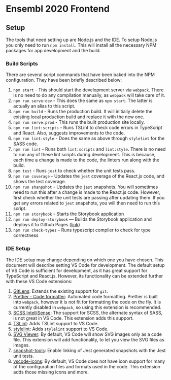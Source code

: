 # Ensembl 2020 Frontend

## Setup

The tools that need setting up are Node.js and the IDE. To setup Node.js you only need to run `npm install`. This will install all the necessary NPM packages for app development and the build.

### Build Scripts

There are several script commands that have been baked into the NPM configuration. They have been briefly described below:

1. `npm start` - This should start the development server via `webpack`. There is no need to do any compilation manually, as `webpack` will take care of it.
2. `npm run serve:dev` - This does the same as `npm start`. The latter is actually an alias to this script.
3. `npm run build` - Runs the production build. It will initially delete the existing local production build and replace it with the new one.
4. `npm run serve:prod` - This runs the built production site locally.
5. `npm run lint:scripts` - Runs TSLint to check code errors in TypeScript and React. Also, suggests improvements to the code.
6. `npm run lint:style` - Does the same as above through `stylelint` for the SASS code.
7. `npm run lint` - Runs both `lint:scripts` and `lint:style`. There is no need to run any of these lint scripts during development. This is because, each time a change is made to the code, the linters run along with the build.
8. `npm test` - Runs `jest` to check whether the unit tests pass.
9. `npm run coverage` - Updates the `jest` coverage of the React.js code, and shows the test coverage.
10. `npm run shanpshot` - Updates the `jest` snapshots. You will sometimes need to run this after a change is made to the React.js code. However, first check whether the unit tests are passing after updating them. If you get any errors related to `jest` snapshots, you will then need to run this script.
11. `npm run storybook` - Starts the Storybook application
12. `npm run deploy-storybook` — Builds the Storybook application and deploys it to Github Pages ([link](https://ensembl.github.io/ensembl-client))
12. `npm run check-types` – Runs typescript compiler to check for type correctness

### IDE Setup

The IDE setup may change depending on which one you have chosen. This document will describe setting VS Code for development. The default setup of VS Code is sufficient for development, as it has great support for TypeScript and React.js. However, its functionality can be extended further with these VS Code extensions:

1. [GitLens](https://marketplace.visualstudio.com/items?itemName=eamodio.gitlens): Extends the existing support for `git`.
2. [Prettier - Code formatter](https://marketplace.visualstudio.com/items?itemName=esbenp.prettier-vscode): Automated code formatting. Prettier is built into `webpack`, however it is not fit for formatting the code on the fly. It is currently disabled in `webpack`, so using this extension is recommended.
3. [SCSS IntelliSense](https://marketplace.visualstudio.com/items?itemName=mrmlnc.vscode-scss): The support for SCSS, the alternate syntax of SASS, is not great in VS Code. This extension adds this support.
4. [TSLint](https://marketplace.visualstudio.com/items?itemName=eg2.tslint): Adds TSLint support to VS Code.
5. [stylelint](https://marketplace.visualstudio.com/items?itemName=shinnn.stylelint): Adds `stylelint` support to VS Code.
6. [SVG Viewer](https://marketplace.visualstudio.com/items?itemName=cssho.vscode-svgviewer): By default, VS Code will show SVG images only as a code file. This extension will add functionality, to let you view the SVG files as images.
7. [snapshot-tools](https://marketplace.visualstudio.com/items?itemName=asvetliakov.snapshot-tools): Enable linking of Jest generated snapshots with the Jest unit tests.
8. [vscode-icons](https://marketplace.visualstudio.com/items?itemName=robertohuertasm.vscode-icons): By default, VS Code does not have icon support for many of the configuration files and formats used in the code. This extension adds those missing icons and more.
